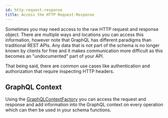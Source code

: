 ```yaml
---
id: http-request-response
title: Access the HTTP Request-Response
---
```


Sometimes you may need access to the raw HTTP request and response object.
There are multiple ways and locations you can access this information, however note that GraphQL has different paradigms than traditional REST APIs.
Any data that is not part of the schema is no longer known by clients for free and it makes communication more difficult as this becomes an "undocumented" part of your API.

That being said, there are common use cases like authentication and authorization that require inspecting HTTP headers.

## GraphQL Context

Using the [GraphQLContextFactory](./spring-graphql-context.md) you can access the request and response and add information into the GraphQL context on every operation which can then be used in your schema functions.
